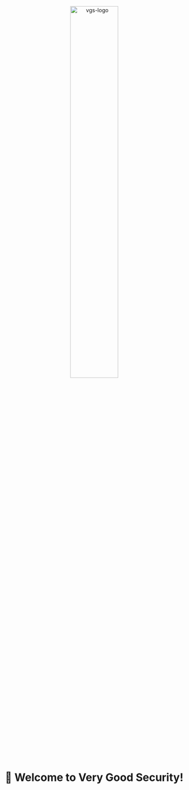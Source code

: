 <!--

**Here are some ideas to get you started:**

🙋‍♀️ A short introduction - what is your organization all about?
🌈 Contribution guidelines - how can the community get involved?
👩‍💻 Useful resources - where can the community find your docs? Is there anything else the community should know?
🍿 Fun facts - what does your team eat for breakfast?
🧙 Remember, you can do mighty things with the power of [Markdown](https://docs.github.com/github/writing-on-github/getting-started-with-writing-and-formatting-on-github/basic-writing-and-formatting-syntax)
-->

<p align="center">
    <a href="https://verygoodsecurity.com">
       <img src="https://images.ctfassets.net/e6d9jibdbc6c/44JUt8dXzYVof2qgivBrfW/3e2a7d1f8426d2421ab27ae9c3e9783f/vgs-fullwidth-color.svg" alt="vgs-logo" width="50%">
    </a>
    <br /><br />
    <h1 align="center">👋 Welcome to Very Good Security!<br /></h1>
</p>
